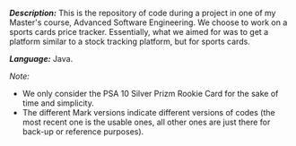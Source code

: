 ***Description:*** This is the repository of code during a project in one of my Master's course, Advanced Software Engineering. We choose to work on a sports cards price tracker. Essentially, what we aimed for was to get a platform similar to a stock tracking platform, but for sports cards. 

***Language:*** Java.

*Note:* 
+ We only consider the PSA 10 Silver Prizm Rookie Card for the sake of time and simplicity.
+ The different Mark versions indicate different versions of codes (the most recent one is the usable ones, all other ones are just there for back-up or reference purposes).
